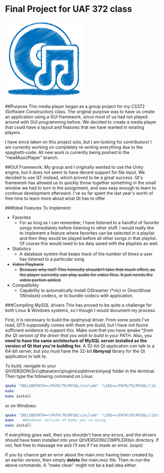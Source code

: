 Final Project for UAF 372 class
===============================
![MainIcon](https://raw.githubusercontent.com/FizzyGalacticus/MusicPlayer/master/icons/mainWindowIcon.png)

##Purpose
This media player began as a group project for my CS372 (Software Construction) class. The original purpose was to have us create an application using a GUI framework, since most of us had not played around with GUI programming before. We decided to create a media player that could have a layout and features that we have wanted in existing players. 

I have since taken on this project solo, but I am looking for contributors! I am currently working on completely re-writing everything due to the spaghetti-code. All new work is currently being pushed to the "newMusicPlayer" branch.

##GUI Framework:
My group and I originally wanted to use the Unity engine, but it does not seem to have decent support for file input. We decided to use QT instead, which proved to be a great success. Qt's framework has allowed us to quickly throw together something in the small window we had to turn in the assignment, and was easy enough to learn to continue development afterward. I've so far spent the last year's worth of free time to learn more about what Qt has to offer.

###Ideal Features To Implement:
*	Favorites
	-	For as long as I can remember, I have listened to a handful of favorite songs immediately before listening to other stuff. I would really like to implement a feature where favorites can be selected in a playlist and then they would be played before all other songs in that playlist. Of course this would need to be data saved with the playlists as well.
*	Statistics
	-	A database system that keeps track of the number of times a user has listened to a particular song.
*	~~Video Playback~~
	-	~~Because why not? This honestly shouldn't take that much effort, as the player currently can play audio for video files. It just needs the video portion added.~~
*	Compatibility
	-	Capability to automatically install GStreamer (*nix) or DirectShow (Windoze) codecs, or to bundle codecs with application.

###Compiling MySQL drivers
This has proved to be quite a challenge for both Linux & Windows systems, so I though I would document my process.

First, it is necessary to build the qsqlmysql driver. From *some* posts I've read, QT5 supposedly comes with them pre-build, but I have not found sufficient evidence to support this. Make sure that you have qmake **from the Qt version of the driver that you wish to build* in your PATH. Also, you **need to have the same architecture of MySQL server installed as the version of Qt that you're building for.** A 32-bit Qt application *can* talk to a 64-bit server, but you must have the 32-bit **libmysql** library for the Qt application to talk to. 

To build, navigate to your Qt\VERSION\Src\qtbase\src\plugins\sqldrivers\mysql folder in the terminal. Then type the following command on Linux:
```Bash
qmake "INCLUDEPATH+=/PATH/TO/MYSQL/include" "LIBS+=/PATH/TO/MYSQL/lib -lmysqlclient_r" mysql.pro
make
make install
```

or on Windows:
```Bash
qmake "INCLUDEPATH+=\PATH\TO\MYSQL\include" "LIBS+=\PATH\TO\MYSQL\lib\mysqlclient" mysql.pro
make	#Whatever version of make you're using
make install
```

If everything goes well, then you shouldn't have any errors, and the drivers should have been installed into your Qt\VERSION\COMPILER\bin directory. If not, feel free to message me and I'll see if I've made an error. (*oops*)

If you by chance get an error about the main.moc having been created by an earlier version, then simply **delete** the main.moc file. Then re-run the above commands. A "make clean" might not be a bad idea either.